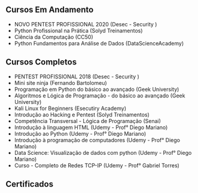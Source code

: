 ## Cursos Em Andamento

* NOVO PENTEST PROFISSIONAL 2020 (Desec - Security )
* Python Profissional na Prática (Solyd Treinamentos)
* Ciência da Computação (CC50)
* Python Fundamentos para Análise de Dados (DataScienceAcademy)


## Cursos Completos

* PENTEST PROFISSIONAL 2018 (Desec - Security )
* Mini site ninja (Fernando Bartolomeu)
* Programação em Python do básico ao avançado (Geek University)
* Algoritmos e Lógica de Programação - do básico ao avançado (Geek University)
* Kali Linux for Beginners (Esecutiry Academy)
* Introdução ao Hacking e Pentest (Solyd Treinamentos)
* Competência Transversal - Lógica de Programação (Senai)
* Introdução à linguagem HTML (Udemy - Prof° Diego Mariano)
* Introdução ao Python (Udemy - Prof° Diego Mariano)
* Introdução à programação de computadores (Udemy - Prof° Diego Mariano)
* Data Science: Visualização de dados com python (Udemy - Prof° Diego Mariano)
* Curso - Completo de Redes TCP-IP (Udemy - Prof° Gabriel Torres)

## Certificados
